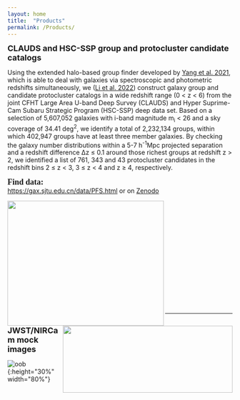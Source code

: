 ```yaml
---
layout: home
title:  "Products"
permalink: /Products/
---
```

 
<b><font size=4>CLAUDS and HSC-SSP group and protocluster candidate catalogs</font></b>

<p>Using the extended halo-based group finder developed by <a href="https://ui.adsabs.harvard.edu/abs/2021ApJ...909..143Y/abstract">Yang et al. 2021</a>, which is able to deal with galaxies via spectroscopic and photometric redshifts simultaneously, we (<a href="https://ui.adsabs.harvard.edu/abs/2022ApJ...933....9L/abstract">Li et al. 2022</a>) construct galaxy group and candidate protocluster catalogs in a wide redshift range (0 < z < 6) from the joint CFHT Large Area U-band Deep Survey (CLAUDS) and Hyper Suprime-Cam Subaru Strategic Program (HSC-SSP) deep data set. Based on a selection of 5,607,052 galaxies with i-band magnitude m<sub>i</sub> < 26 and a sky coverage of 34.41 deg<sup>2</sup>, we identify a total of 2,232,134 groups, within which 402,947 groups have at least three member galaxies. By checking the galaxy number distributions within a 5-7 h<sup>-1</sup>Mpc  projected separation and a redshift difference &Delta;z &le; 0.1 around those richest groups at redshift z > 2, we identified a list of 761, 343 and 43 protocluster candidates in the redshift bins 2 &le; z < 3, 3 &le; z < 4 and z &ge; 4, respectively.
</p>

<p>
<font face="黑体" size=4><b>Find data:</b></font> <br>
<a href="https://gax.sjtu.edu.cn/data/PFS.html">https://gax.sjtu.edu.cn/data/PFS.html</a> or on <a href="https://zenodo.org/record/6516482#.Ywxvwy2KHzI">Zenodo</a>
</p>

<p>
<img align="left" width="350" height="280" src="../images/dis2D.png"><img align="right" width="380" height="150" src="../images/HSC_CLAUDS_tab.png"> 
</p><br><br><br><br><br><br><br><br><br><br><br><br><br><br>


----------------------------------------------------

<b><font size=4>JWST/NIRCam mock images</font></b>


![oob](../images/research/Image_maps.png){:height="30%" width="80%"}

